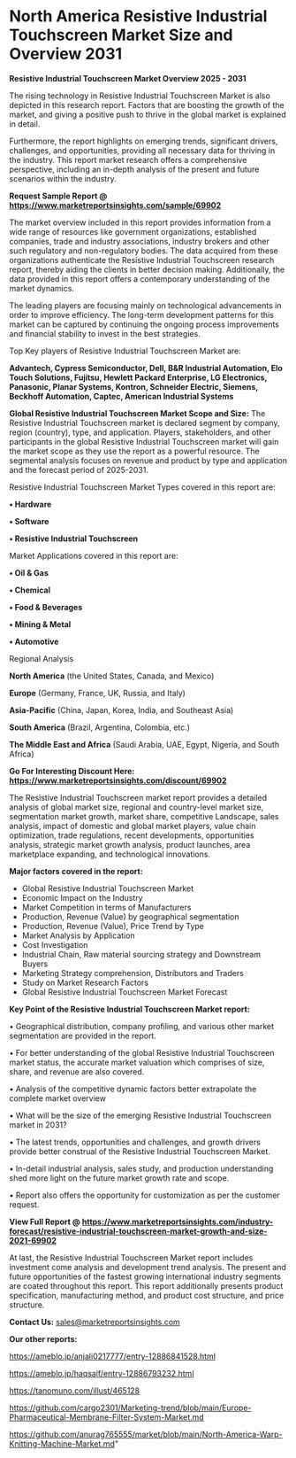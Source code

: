 # North America Resistive Industrial Touchscreen Market Size and Overview 2031

<Strong> Resistive Industrial Touchscreen Market Overview 2025 - 2031</strong>

The rising technology in Resistive Industrial Touchscreen Market is also depicted in this research report. Factors that are boosting the growth of the market, and giving a positive push to thrive in the global market is explained in detail.

Furthermore, the report highlights on emerging trends, significant drivers, challenges, and opportunities, providing all necessary data for thriving in the industry. This report market research offers a comprehensive perspective, including an in-depth analysis of the present and future scenarios within the industry.

<strong>Request Sample Report @ <a href=https://www.marketreportsinsights.com/sample/69902>https://www.marketreportsinsights.com/sample/69902</a></strong>

The market overview included in this report provides information from a wide range of resources like government organizations, established companies, trade and industry associations, industry brokers and other such regulatory and non-regulatory bodies. The data acquired from these organizations authenticate the Resistive Industrial Touchscreen research report, thereby aiding the clients in better decision making. Additionally, the data provided in this report offers a contemporary understanding of the market dynamics.

The leading players are focusing mainly on technological advancements in order to improve efficiency. The long-term development patterns for this market can be captured by continuing the ongoing process improvements and financial stability to invest in the best strategies.

Top Key players of Resistive Industrial Touchscreen Market are:

<strong>Advantech, Cypress Semiconductor, Dell, B&R Industrial Automation, Elo Touch Solutions, Fujitsu, Hewlett Packard Enterprise, LG Electronics, Panasonic, Planar Systems, Kontron, Schneider Electric, Siemens, Beckhoff Automation, Captec, American Industrial Systems</strong>

<strong><b>Global Resistive Industrial Touchscreen Market Scope and Size:</b></strong>
The Resistive Industrial Touchscreen market is declared segment by company, region (country), type, and application. Players, stakeholders, and other participants in the global Resistive Industrial Touchscreen market will gain the market scope as they use the report as a powerful resource. The segmental analysis focuses on revenue and product by type and application and the forecast period of 2025-2031.

Resistive Industrial Touchscreen Market Types covered in this report are:

<strong>• Hardware

• Software

• Resistive Industrial Touchscreen</strong>

Market Applications covered in this report are:

<strong>• Oil & Gas

• Chemical

• Food & Beverages

• Mining & Metal

• Automotive</strong> 

Regional Analysis

<strong>North America</strong> (the United States, Canada, and Mexico)

<strong>Europe</strong> (Germany, France, UK, Russia, and Italy)

<strong>Asia-Pacific</strong> (China, Japan, Korea, India, and Southeast Asia)

<strong>South America</strong> (Brazil, Argentina, Colombia, etc.)

<strong>The Middle East and Africa</strong> (Saudi Arabia, UAE, Egypt, Nigeria, and South Africa)

<strong>Go For Interesting Discount Here: <a href=https://www.marketreportsinsights.com/discount/69902>https://www.marketreportsinsights.com/discount/69902</a></strong>

The Resistive Industrial Touchscreen market report provides a detailed analysis of global market size, regional and country-level market size, segmentation market growth, market share, competitive Landscape, sales analysis, impact of domestic and global market players, value chain optimization, trade regulations, recent developments, opportunities analysis, strategic market growth analysis, product launches, area marketplace expanding, and technological innovations.

<strong><b>Major factors covered in the report:</b></strong>
<ul>
  <li>Global Resistive Industrial Touchscreen Market </li>
  <li>Economic Impact on the Industry</li>
  <li>Market Competition in terms of Manufacturers</li>
  <li>Production, Revenue (Value) by geographical segmentation</li>
  <li>Production, Revenue (Value), Price Trend by Type</li>
  <li>Market Analysis by Application</li>
  <li>Cost Investigation</li>
  <li>Industrial Chain, Raw material sourcing strategy and Downstream Buyers</li>
  <li>Marketing Strategy comprehension, Distributors and Traders</li>
  <li>Study on Market Research Factors</li>
  <li>Global Resistive Industrial Touchscreen Market Forecast</li>
</ul>

<strong><b>Key Point of the Resistive Industrial Touchscreen Market report:</b></strong>

• Geographical distribution, company profiling, and various other market segmentation are provided in the report.

• For better understanding of the global Resistive Industrial Touchscreen market status, the accurate market valuation which comprises of size, share, and revenue are also covered.

• Analysis of the competitive dynamic factors better extrapolate the complete market overview

• What will be the size of the emerging Resistive Industrial Touchscreen market in 2031?

• The latest trends, opportunities and challenges, and growth drivers provide better construal of the Resistive Industrial Touchscreen Market.

• In-detail industrial analysis, sales study, and production understanding shed more light on the future market growth rate and scope.

• Report also offers the opportunity for customization as per the customer request.

<strong><b>View Full Report @ <a href=https://www.marketreportsinsights.com/industry-forecast/resistive-industrial-touchscreen-market-growth-and-size-2021-69902>https://www.marketreportsinsights.com/industry-forecast/resistive-industrial-touchscreen-market-growth-and-size-2021-69902</a></b></strong>


At last, the Resistive Industrial Touchscreen Market report includes investment come analysis and development trend analysis. The present and future opportunities of the fastest growing international industry segments are coated throughout this report. This report additionally presents product specification, manufacturing method, and product cost structure, and price structure.

<strong>Contact Us:</strong>
sales@marketreportsinsights.com

<strong>Our other reports:</strong>

<a href=https://ameblo.jp/anjali0217777/entry-12886841528.html>https://ameblo.jp/anjali0217777/entry-12886841528.html</a>

<a href=https://ameblo.jp/haqsaif/entry-12886793232.html>https://ameblo.jp/haqsaif/entry-12886793232.html</a>

<a href=https://tanomuno.com/illust/465128>https://tanomuno.com/illust/465128</a>

<a href=https://github.com/cargo2301/Marketing-trend/blob/main/Europe-Pharmaceutical-Membrane-Filter-System-Market.md>https://github.com/cargo2301/Marketing-trend/blob/main/Europe-Pharmaceutical-Membrane-Filter-System-Market.md</a>

<a href=https://github.com/anurag765555/market/blob/main/North-America-Warp-Knitting-Machine-Market.md>https://github.com/anurag765555/market/blob/main/North-America-Warp-Knitting-Machine-Market.md</a>"
